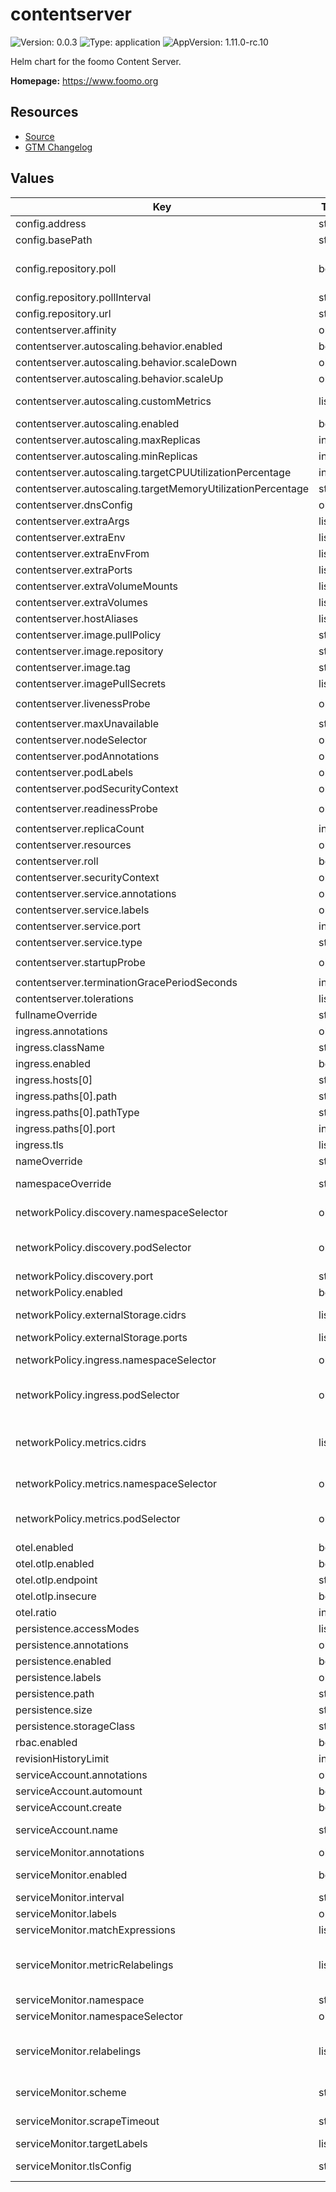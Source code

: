 # contentserver

![Version: 0.0.3](https://img.shields.io/badge/Version-0.0.3-informational?style=flat-square) ![Type: application](https://img.shields.io/badge/Type-application-informational?style=flat-square) ![AppVersion: 1.11.0-rc.10](https://img.shields.io/badge/AppVersion-1.11.0--rc.10-informational?style=flat-square)

Helm chart for the foomo Content Server.

**Homepage:** <https://www.foomo.org>

## Resources

- [Source](https://github.com/foomo/helm-charts)
- [GTM Changelog](https://developers.google.com/tag-platform/tag-manager/server-side/release-notes)

## Values

| Key | Type | Default | Description |
|-----|------|---------|-------------|
| config.address | string | `":8080"` | - Address to bind to host:port |
| config.basePath | string | `"/contentserver"` | Path to export the webserver on |
| config.repository.poll | bool | `false` | - If true, the address arg will be used to periodically poll the content url e.g. http://contentserverexport:8080/poll-revision |
| config.repository.pollInterval | string | `"60s"` | - Update poll interval |
| config.repository.url | string | `"http://contentserverexport:8080"` | Repository server url |
| contentserver.affinity | object | `{}` | Affinity settings for pods. |
| contentserver.autoscaling.behavior.enabled | bool | `false` | Enable autoscaling behaviours |
| contentserver.autoscaling.behavior.scaleDown | object | `{}` | Scale down policies, must conform to HPAScalingRules |
| contentserver.autoscaling.behavior.scaleUp | object | `{}` | Scale up policies, must conform to HPAScalingRules |
| contentserver.autoscaling.customMetrics | list | `[]` | Custom metrics using the HPA/v2 schema (for example, Pods, Object or External metrics) |
| contentserver.autoscaling.enabled | bool | `false` | Enable autoscaling |
| contentserver.autoscaling.maxReplicas | int | `100` | Maximum autoscaling replicas |
| contentserver.autoscaling.minReplicas | int | `1` | Minimum autoscaling replicas |
| contentserver.autoscaling.targetCPUUtilizationPercentage | int | `80` | Target CPU utilisation percentage |
| contentserver.autoscaling.targetMemoryUtilizationPercentage | string | `nil` | Target memory utilisation percentage |
| contentserver.dnsConfig | object | `{}` | DNSConfig settings for pods. |
| contentserver.extraArgs | list | `[]` | Arguements to add |
| contentserver.extraEnv | list | `[]` | Environment variables to add |
| contentserver.extraEnvFrom | list | `[]` | Environment variables from secrets or configmaps to add |
| contentserver.extraPorts | list | `[]` | Port definitions to add |
| contentserver.extraVolumeMounts | list | `[]` | Volume mounts to add |
| contentserver.extraVolumes | list | `[]` | Volumes to add |
| contentserver.hostAliases | list | `[]` | Host aliases to add |
| contentserver.image.pullPolicy | string | `"IfNotPresent"` | The image pull policy |
| contentserver.image.repository | string | `"foomo/contentserver"` | The image repository |
| contentserver.image.tag | string | `"1.11.0-rc.10"` | The image tag |
| contentserver.imagePullSecrets | list | `[]` | Image pull secrets |
| contentserver.livenessProbe | object | `{"httpGet":{"path":"/healthz/liveness","port":9400}}` | Liveness probe settings for pods. |
| contentserver.maxUnavailable | string | `nil` | Pod Disruption Budget maxUnavailable |
| contentserver.nodeSelector | object | `{}` | Tolerations settings for pods. |
| contentserver.podAnnotations | object | `{}` | Annotations for pods |
| contentserver.podLabels | object | `{}` | Labels for pods |
| contentserver.podSecurityContext | object | `{}` | The SecurityContext for pods |
| contentserver.readinessProbe | object | `{"httpGet":{"path":"/healthz/readiness","port":9400}}` | Readiness probe settings for pods. |
| contentserver.replicaCount | int | `1` | Number of replicas |
| contentserver.resources | object | `{}` | Resource request & limits. |
| contentserver.roll | bool | `false` | Always roll your deployment |
| contentserver.securityContext | object | `{}` |  |
| contentserver.service.annotations | object | `{}` | Annotations for the service |
| contentserver.service.labels | object | `{}` | Labels for service |
| contentserver.service.port | int | `8080` | Port of the service |
| contentserver.service.type | string | `"ClusterIP"` | Type of the service |
| contentserver.startupProbe | object | `{"httpGet":{"path":"/healthz/startup","port":9400}}` | Startup probe settings for pods. |
| contentserver.terminationGracePeriodSeconds | int | `30` | - Termination grace period in seconds |
| contentserver.tolerations | list | `[]` | Tolerations settings for pods. |
| fullnameOverride | string | `""` | Overrides the chart's computed fullname |
| ingress.annotations | object | `{}` |  |
| ingress.className | string | `""` |  |
| ingress.enabled | bool | `false` |  |
| ingress.hosts[0] | string | `"example.com"` |  |
| ingress.paths[0].path | string | `"/contentserver"` |  |
| ingress.paths[0].pathType | string | `"Prefix"` |  |
| ingress.paths[0].port | int | `8080` |  |
| ingress.tls | list | `[]` |  |
| nameOverride | string | `""` | Overrides the chart's name |
| namespaceOverride | string | `""` | The name of the Namespace to deploy If not set, `.Release.Namespace` is used |
| networkPolicy.discovery.namespaceSelector | object | `{}` | Specifies the namespace the discovery Pods are running in |
| networkPolicy.discovery.podSelector | object | `{}` | Specifies the Pods labels used for discovery. As this is cross-namespace communication, you also need the namespaceSelector. |
| networkPolicy.discovery.port | string | `nil` | Specify the port used for discovery |
| networkPolicy.enabled | bool | `false` | Specifies whether Network Policies should be created |
| networkPolicy.externalStorage.cidrs | list | `[]` | Specifies specific network CIDRs you want to limit access to |
| networkPolicy.externalStorage.ports | list | `[]` | Specify the port used for external storage, e.g. AWS S3 |
| networkPolicy.ingress.namespaceSelector | object | `{}` | Specifies the namespaces which are allowed to access the http port |
| networkPolicy.ingress.podSelector | object | `{}` | Specifies the Pods which are allowed to access the http port. As this is cross-namespace communication, you also need the namespaceSelector. |
| networkPolicy.metrics.cidrs | list | `[]` | Specifies specific network CIDRs which are allowed to access the metrics port. In case you use namespaceSelector, you also have to specify your kubelet networks here. The metrics ports are also used for probes. |
| networkPolicy.metrics.namespaceSelector | object | `{}` | Specifies the namespaces which are allowed to access the metrics port |
| networkPolicy.metrics.podSelector | object | `{}` | Specifies the Pods which are allowed to access the metrics port. As this is cross-namespace communication, you also need the namespaceSelector. |
| otel.enabled | bool | `false` | - Otel enabled |
| otel.otlp.enabled | bool | `true` | - OTLP export enabled |
| otel.otlp.endpoint | string | `""` | - OTLP exporter endpoint |
| otel.otlp.insecure | bool | `true` | - OTLP insecure exporter |
| otel.ratio | int | `1` | - Trace collect ratio |
| persistence.accessModes | list | `["ReadWriteOnce"]` | Access modes for the PVC |
| persistence.annotations | object | `{}` | Annotations for the PVC |
| persistence.enabled | bool | `false` | Enable persistent storage |
| persistence.labels | object | `{}` | Labels for the PVC |
| persistence.path | string | `"/var/lib/contentserver"` | - File storage location |
| persistence.size | string | `"1Gi"` | Storage size |
| persistence.storageClass | string | `""` | - Storage class to be used |
| rbac.enabled | bool | `false` | Create PodSecurityPolicy. |
| revisionHistoryLimit | int | `10` | Number of revisions to retain to allow rollback |
| serviceAccount.annotations | object | `{}` | Annotations to add to the service account |
| serviceAccount.automount | bool | `true` | Automatically mount a ServiceAccount's API credentials? |
| serviceAccount.create | bool | `true` | Specifies whether a service account should be created |
| serviceAccount.name | string | `""` | If not set and create is true, a name is generated using the fullname template |
| serviceMonitor.annotations | object | `{}` | ServiceMonitor annotations |
| serviceMonitor.enabled | bool | `false` | If enabled, ServiceMonitor resources for Prometheus Operator are created |
| serviceMonitor.interval | string | `nil` | ServiceMonitor scrape interval |
| serviceMonitor.labels | object | `{}` | Additional ServiceMonitor labels |
| serviceMonitor.matchExpressions | list | `[]` | Optional expressions to match on |
| serviceMonitor.metricRelabelings | list | `[]` | ServiceMonitor metric relabel configs to apply to samples before ingestion https://github.com/prometheus-operator/prometheus-operator/blob/main/Documentation/api.md#endpoint |
| serviceMonitor.namespace | string | `nil` | Alternative namespace for ServiceMonitor resources |
| serviceMonitor.namespaceSelector | object | `{}` | Namespace selector for ServiceMonitor resources |
| serviceMonitor.relabelings | list | `[]` | ServiceMonitor relabel configs to apply to samples before scraping https://github.com/prometheus-operator/prometheus-operator/blob/master/Documentation/api.md#relabelconfig |
| serviceMonitor.scheme | string | `"http"` | ServiceMonitor will use http by default, but you can pick https as well |
| serviceMonitor.scrapeTimeout | string | `nil` | ServiceMonitor scrape timeout in Go duration format (e.g. 15s) |
| serviceMonitor.targetLabels | list | `[]` |  |
| serviceMonitor.tlsConfig | string | `nil` | ServiceMonitor will use these tlsConfig settings to make the health check requests |
